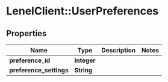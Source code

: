 # LenelClient::UserPreferences

## Properties
Name | Type | Description | Notes
------------ | ------------- | ------------- | -------------
**preference_id** | **Integer** |  | 
**preference_settings** | **String** |  | 


